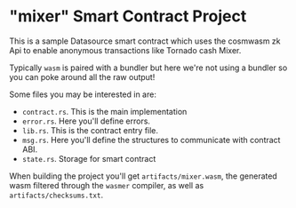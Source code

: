 # "mixer" Smart Contract Project

This is a sample Datasource smart contract which uses the cosmwasm zk Api to
enable anonymous transactions like Tornado cash Mixer.

Typically `wasm` is paired with a bundler but here we're not using a
bundler so you can poke around all the raw output!

Some files you may be interested in are:

- `contract.rs`. This is the main implementation
- `error.rs`. Here you'll define errors.
- `lib.rs`. This is the contract entry file.
- `msg.rs`. Here you'll define the structures to communicate with contract ABI.
- `state.rs`. Storage for smart contract

When building the project you'll get `artifacts/mixer.wasm`, the generated wasm
filtered through the `wasmer` compiler, as well as `artifacts/checksums.txt`.
